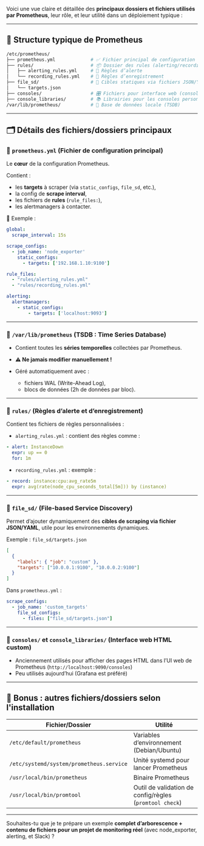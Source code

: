 Voici une vue claire et détaillée des **principaux dossiers et fichiers utilisés par Prometheus**, leur rôle, et leur utilité dans un déploiement typique :

---

## 📁 Structure typique de Prometheus

```bash
/etc/prometheus/
├── prometheus.yml             # ✅ Fichier principal de configuration
├── rules/                     # 📦 Dossier des rules (alerting/recording)
│   ├── alerting_rules.yml     # 🚨 Règles d’alerte
│   └── recording_rules.yml    # 🧮 Règles d’enregistrement
├── file_sd/                   # 📄 Cibles statiques via fichiers JSON/YAML
│   └── targets.json
├── consoles/                  # 🎛 Fichiers pour interface web (console UI)
├── console_libraries/         # 📚 Librairies pour les consoles personnalisées
/var/lib/prometheus/           # 📂 Base de données locale (TSDB)
```

---

## 🗂 Détails des fichiers/dossiers principaux

### 📄 `prometheus.yml` (**Fichier de configuration principal**)

Le **cœur** de la configuration Prometheus.

Contient :

* les **targets** à scraper (via `static_configs`, `file_sd`, etc.),
* la config de **scrape interval**,
* les fichiers de **rules** (`rule_files:`),
* les alertmanagers à contacter.

📌 Exemple :

```yaml
global:
  scrape_interval: 15s

scrape_configs:
  - job_name: 'node_exporter'
    static_configs:
      - targets: ['192.168.1.10:9100']

rule_files:
  - "rules/alerting_rules.yml"
  - "rules/recording_rules.yml"

alerting:
  alertmanagers:
    - static_configs:
        - targets: ['localhost:9093']
```

---

### 📂 `/var/lib/prometheus` (**TSDB : Time Series Database**)

* Contient toutes les **séries temporelles** collectées par Prometheus.
* **⚠️ Ne jamais modifier manuellement !**
* Géré automatiquement avec :

  * fichiers WAL (Write-Ahead Log),
  * blocs de données (2h de données par bloc).

---

### 📁 `rules/` (**Règles d’alerte et d’enregistrement**)

Contient tes fichiers de règles personnalisées :

* `alerting_rules.yml` : contient des règles comme :

```yaml
- alert: InstanceDown
  expr: up == 0
  for: 1m
```

* `recording_rules.yml` : exemple :

```yaml
- record: instance:cpu:avg_rate5m
  expr: avg(rate(node_cpu_seconds_total[5m])) by (instance)
```

---

### 📁 `file_sd/` (**File-based Service Discovery**)

Permet d’ajouter dynamiquement des **cibles de scraping via fichier JSON/YAML**, utile pour les environnements dynamiques.

Exemple : `file_sd/targets.json`

```json
[
  {
    "labels": { "job": "custom" },
    "targets": ["10.0.0.1:9100", "10.0.0.2:9100"]
  }
]
```

Dans `prometheus.yml` :

```yaml
scrape_configs:
  - job_name: 'custom_targets'
    file_sd_configs:
      - files: ["file_sd/targets.json"]
```

---

### 📁 `consoles/` et `console_libraries/` (**Interface web HTML custom**)

* Anciennement utilisés pour afficher des pages HTML dans l’UI web de Prometheus (`http://localhost:9090/consoles`)
* Peu utilisés aujourd’hui (Grafana est préféré)

---

## 🧪 Bonus : autres fichiers/dossiers selon l'installation

| Fichier/Dossier                          | Utilité                                                 |
| ---------------------------------------- | ------------------------------------------------------- |
| `/etc/default/prometheus`                | Variables d’environnement (Debian/Ubuntu)               |
| `/etc/systemd/system/prometheus.service` | Unité systemd pour lancer Prometheus                    |
| `/usr/local/bin/prometheus`              | Binaire Prometheus                                      |
| `/usr/local/bin/promtool`                | Outil de validation de config/règles (`promtool check`) |

---

Souhaites-tu que je te prépare un exemple **complet d’arborescence + contenu de fichiers pour un projet de monitoring réel** (avec node\_exporter, alerting, et Slack) ?
